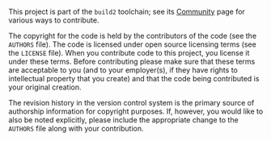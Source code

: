 This project is part of the `build2` toolchain; see its
[Community](https://build2.org/community.xhtml) page for various ways to
contribute.

The copyright for the code is held by the contributors of the code (see the
`AUTHORS` file). The code is licensed under open source licensing terms (see
the `LICENSE` file). When you contribute code to this project, you license
it under these terms. Before contributing please make sure that these terms
are acceptable to you (and to your employer(s), if they have rights to
intellectual property that you create) and that the code being contributed
is your original creation.

The revision history in the version control system is the primary source of
authorship information for copyright purposes. If, however, you would like
to also be noted explicitly, please include the appropriate change to the
`AUTHORS` file along with your contribution.
